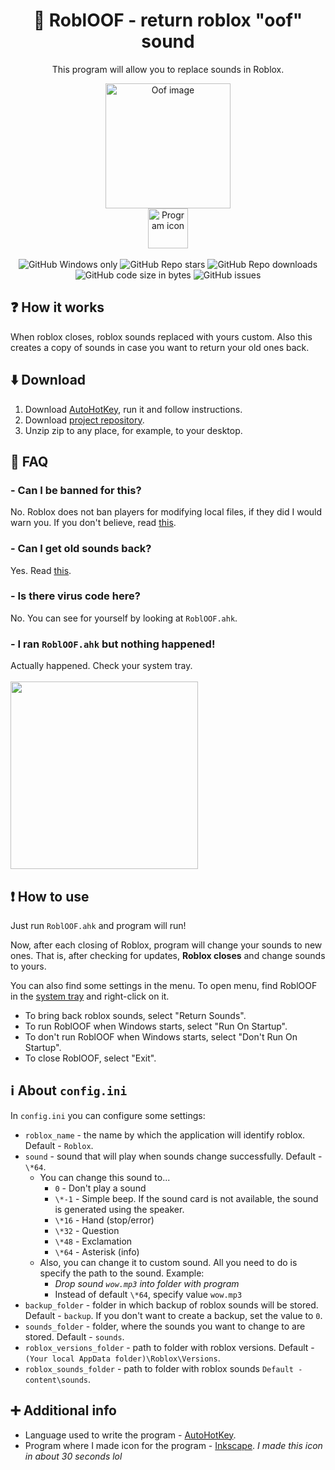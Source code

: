 <div align="center">
  <h1>🔷 RoblOOF - return roblox "oof" sound</h1>
  <p>This program will allow you to replace sounds in Roblox.</p>
  <img src="https://mystickermania.com/cdn/stickers/games/sticker_3326-256x256.png" alt="Oof image" width="200">
  <br>
  <img src="https://raw.githubusercontent.com/Zgoly/robloof/main/icon.ico" alt="Program icon" width="64">
  <br><br>
  <img alt="GitHub Windows only" src="https://shields.io/badge/-Windows%20only-blue">
  <img alt="GitHub Repo stars" src="https://img.shields.io/github/stars/zgoly/robloof">
  <img alt="GitHub Repo downloads" src="https://img.shields.io/badge/Downloads-idk%20mb%2020%2B-blue">
  <img alt="GitHub code size in bytes" src="https://img.shields.io/github/languages/code-size/zgoly/robloof?style=flat">
  <img alt="GitHub issues" src="https://img.shields.io/github/issues/zgoly/robloof?style=flat&color=blue">
</div>

## ❓ How it works
When roblox closes, roblox sounds replaced with yours custom. Also this creates a copy of sounds in case you want to return your old ones back.

## ⬇️ Download
1. Download [AutoHotKey](https://www.autohotkey.com/download/ahk-install.exe), run it and follow instructions.
2. Download [project repository](https://github.com/Zgoly/robloof/archive/refs/heads/main.zip).
3. Unzip zip to any place, for example, to your desktop.

## 🤔 FAQ
### - Can I be banned for this?

No. Roblox does not ban players for modifying local files, if they did I would warn you. If you don't believe, read [this](https://devforum.roblox.com/t/1333413).

### - Can I get old sounds back?
Yes. Read [this](#how-to-use).

### - Is there virus code here?
No. You can see for yourself by looking at `RoblOOF.ahk`.

### - I ran `RoblOOF.ahk` but nothing happened!
Actually happened. Check your system tray.
<br><br>
<img src="https://www.windowslatest.com/wp-content/uploads/2022/03/Windows-11-system-tray.jpg" width="300"/>

## ❗ How to use
Just run `RoblOOF.ahk` and program will run!

Now, after each closing of Roblox, program will change your sounds to new ones. That is, after checking for updates, **Roblox closes** and change sounds to yours.

You can also find some settings in the menu. To open menu, find RoblOOF in the [system tray](#--i-ran-robloofexe-but-nothing-happened) and right-click on it.
- To bring back roblox sounds, select "Return Sounds".
- To run RoblOOF when Windows starts, select "Run On Startup".
- To don't run RoblOOF when Windows starts, select "Don't Run On Startup".
- To close RoblOOF, select "Exit".

## ℹ️ About `config.ini`
In `config.ini` you can configure some settings:
- `roblox_name` - the name by which the application will identify roblox. Default - `Roblox`.
- `sound` - sound that will play when sounds change successfully. Default - `\*64`.
  - You can change this sound to...
    - `0` - Don't play a sound
    - `\*-1` - Simple beep. If the sound card is not available, the sound is generated using the speaker.
    - `\*16` - Hand (stop/error)
    - `\*32` - Question
    - `\*48` - Exclamation
    - `\*64` - Asterisk (info)
  - Also, you can change it to custom sound. All you need to do is specify the path to the sound. Example:
    - *Drop sound `wow.mp3` into folder with program*
    - Instead of default `\*64`, specify value `wow.mp3`
- `backup_folder` - folder in which backup of roblox sounds will be stored. Default - `backup`. If you don't want to create a backup, set the value to `0`.
- `sounds_folder` - folder, where the sounds you want to change to are stored. Default - `sounds`.
- `roblox_versions_folder` - path to folder with roblox versions. Default - `(Your local AppData folder)\Roblox\Versions`.
- `roblox_sounds_folder` - path to folder with roblox sounds `Default - content\sounds`.

## ➕ Additional info
- Language used to write the program - [AutoHotKey](https://www.autohotkey.com/).
- Program where I made icon for the program - [Inkscape](https://inkscape.org/). *I made this icon in about 30 seconds lol*
